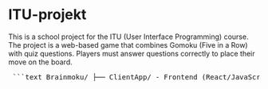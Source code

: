 # ITU-projekt
This is a school project for the ITU (User Interface Programming) course. The project is a web-based game that combines Gomoku (Five in a Row) with quiz questions. Players must answer questions correctly to place their move on the board.

<pre> ```text Brainmoku/ ├── ClientApp/ - Frontend (React/JavaScript) ├── Controllers/ - .NET Web API controllers ├── Models/ - Models (C#) ├── Pages/ - Error page ├── Program.cs - Entry point ├── *.csproj, *.sln - Project files ``` </pre>
